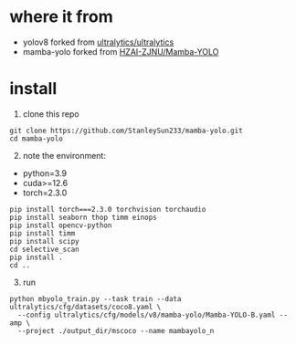 # where it from
* yolov8 forked from [ultralytics/ultralytics](https://github.com/ultralytics/ultralytics)
* mamba-yolo forked from [HZAI-ZJNU/Mamba-YOLO](https://github.com/HZAI-ZJNU/Mamba-YOLO)

# install

1. clone this repo
```shell
git clone https://github.com/StanleySun233/mamba-yolo.git
cd mamba-yolo
```

2. note the environment:
* python=3.9
* cuda>=12.6
* torch=2.3.0

```shell
pip install torch===2.3.0 torchvision torchaudio
pip install seaborn thop timm einops
pip install opencv-python
pip install timm
pip install scipy
cd selective_scan
pip install .
cd ..
```

3. run
```shell
python mbyolo_train.py --task train --data ultralytics/cfg/datasets/coco8.yaml \
  --config ultralytics/cfg/models/v8/mamba-yolo/Mamba-YOLO-B.yaml --amp \
  --project ./output_dir/mscoco --name mambayolo_n
```